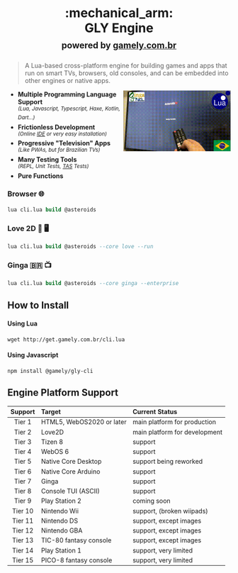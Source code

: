 <div align="center">
<h1>:mechanical_arm:<br>GLY Engine<br><sup><sub>powered by <a href="https://gamely.com.br" target="_blank">gamely.com.br</a></sub></sup></h1>
</div>

> A Lua-based cross-platform engine for building games and apps that run on smart TVs, browsers, old consoles, and can be embedded into other engines or native apps.

[<img align="right" width="48%" src="https://raw.githubusercontent.com/RodrigoDornelles/RodrigoDornelles/master/media/ginga-asteroids.gif">](https://github.com/gly-engine/gly-engine/blob/main/samples/asteroids/game.lua)

 * **Multiple Programming Language Support** <br/><sup>_(Lua, Javascript, Typescript, Haxe, Kotlin, Dart...)_</sup>
 * **Frictionless Development** <br/><sup>_(Online [IDE](https://playground.gamely.com.br) or very easy installation)_</sup>
 * **Progressive "Television" Apps** <br/><sup>_(Like PWAs, but for Brazilian TVs)_</sup>
 * **Many Testing Tools** <br/><sup>_(REPL, Unit Tests, [TAS](https://tasvideos.org/WelcomeToTASVideos#WhatIsATas) Tests)_</sup>
 * **Pure Functions**

### Browser :globe_with_meridians:

```sql
lua cli.lua build @asteroids
```

### Love 2D :heart_decoration: :desktop_computer:

```sql
lua cli.lua build @asteroids --core love --run
```

### Ginga :brazil: :tv:

```sql
lua cli.lua build @asteroids --core ginga --enterprise
```

## How to Install

#### Using Lua

```
wget http://get.gamely.com.br/cli.lua
```

#### Using Javascript

```
npm install @gamely/gly-cli
```

## Engine Platform Support

| Support| Target                    | Current Status 
| :----: | :------------------------ | :------------ |
| Tier 1 | HTML5, WebOS2020 or later | main platform for production
| Tier 2 | Love2D                    | main platform for development
| Tier 3 | Tizen 8                   | support
| Tier 4 | WebOS 6                   | support
| Tier 5 | Native Core Desktop       | support being reworked
| Tier 6 | Native Core Arduino       | support
| Tier 7 | Ginga                     | support
| Tier 8 | Console TUI (ASCII)       | support
| Tier 9 | Play Station 2            | coming soon
| Tier 10 | Nintendo Wii             | support, (broken wiipads)
| Tier 11 | Nintendo DS              | support, except images
| Tier 12 | Nintendo GBA             | support, except images
| Tier 13 | TIC-80 fantasy console   | support, except images
| Tier 14 | Play Station 1           | support, very limited
| Tier 15 | PICO-8 fantasy console   | support, very limited